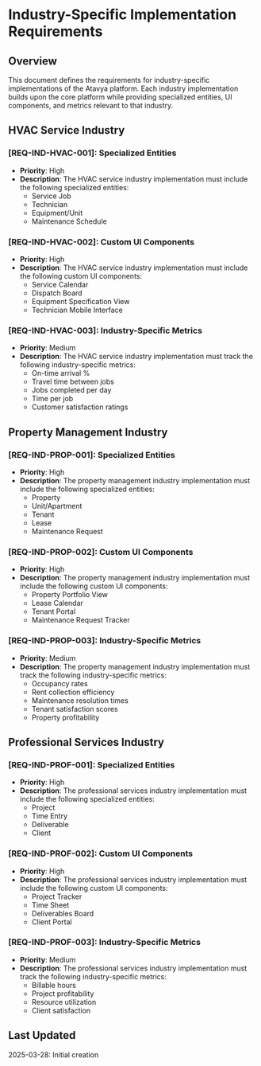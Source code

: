 # Industry-Specific Implementation Requirements

## Overview

This document defines the requirements for industry-specific implementations of the Atavya platform. Each industry implementation builds upon the core platform while providing specialized entities, UI components, and metrics relevant to that industry.

## HVAC Service Industry

### [REQ-IND-HVAC-001]: Specialized Entities
- **Priority**: High
- **Description**: The HVAC service industry implementation must include the following specialized entities:
  - Service Job
  - Technician
  - Equipment/Unit
  - Maintenance Schedule

### [REQ-IND-HVAC-002]: Custom UI Components
- **Priority**: High
- **Description**: The HVAC service industry implementation must include the following custom UI components:
  - Service Calendar
  - Dispatch Board
  - Equipment Specification View
  - Technician Mobile Interface

### [REQ-IND-HVAC-003]: Industry-Specific Metrics
- **Priority**: Medium
- **Description**: The HVAC service industry implementation must track the following industry-specific metrics:
  - On-time arrival %
  - Travel time between jobs
  - Jobs completed per day
  - Time per job
  - Customer satisfaction ratings

## Property Management Industry

### [REQ-IND-PROP-001]: Specialized Entities
- **Priority**: High
- **Description**: The property management industry implementation must include the following specialized entities:
  - Property
  - Unit/Apartment
  - Tenant
  - Lease
  - Maintenance Request

### [REQ-IND-PROP-002]: Custom UI Components
- **Priority**: High
- **Description**: The property management industry implementation must include the following custom UI components:
  - Property Portfolio View
  - Lease Calendar
  - Tenant Portal
  - Maintenance Request Tracker

### [REQ-IND-PROP-003]: Industry-Specific Metrics
- **Priority**: Medium
- **Description**: The property management industry implementation must track the following industry-specific metrics:
  - Occupancy rates
  - Rent collection efficiency
  - Maintenance resolution times
  - Tenant satisfaction scores
  - Property profitability

## Professional Services Industry

### [REQ-IND-PROF-001]: Specialized Entities
- **Priority**: High
- **Description**: The professional services industry implementation must include the following specialized entities:
  - Project
  - Time Entry
  - Deliverable
  - Client

### [REQ-IND-PROF-002]: Custom UI Components
- **Priority**: High
- **Description**: The professional services industry implementation must include the following custom UI components:
  - Project Tracker
  - Time Sheet
  - Deliverables Board
  - Client Portal

### [REQ-IND-PROF-003]: Industry-Specific Metrics
- **Priority**: Medium
- **Description**: The professional services industry implementation must track the following industry-specific metrics:
  - Billable hours
  - Project profitability
  - Resource utilization
  - Client satisfaction

## Last Updated

2025-03-28: Initial creation
